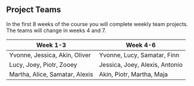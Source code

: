 ## Project Teams

In the first 8 weeks of the course you will complete weekly team projects. The teams will change in weeks 4 and 7.

| Week 1-3                     |  Week 4-6                     |
|----------------------------- |-------------------------------|
|Yvonne, Jessica, Akin, Oliver |Yvonne, Lucy, Samatar, Finn    |
|Lucy, Joey, Piotr, Zooey      |Jessica, Joey, Alexis, Antonio |  
|Martha, Alice, Samatar, Alexis|Akin, Piotr, Martha, Maja      |
